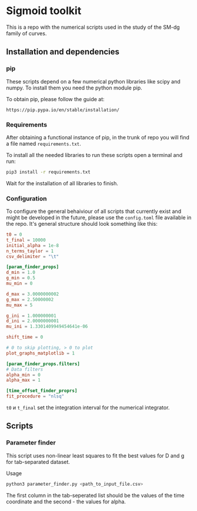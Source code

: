 # Sigmoid toolkit

This is a repo with the numerical scripts used in the study of the SM-dg family of curves.

## Installation and dependencies

### pip

These scripts depend on a few numerical python libraries like scipy and numpy. To install them you need the python module pip.

To obtain pip, please follow the guide at:

```
https://pip.pypa.io/en/stable/installation/
```

### Requirements

After obtaining a functional instance of pip, in the trunk of repo you will find a file named `requirements.txt`.

To install all the needed libraries to run these scripts open a terminal and run:

```bash
pip3 install -r requirements.txt
```

Wait for the installation of all libraries to finish. 


### Configuration

To configure the general behaiviour of all scripts that currently exist and might be developed in the future, please use the `config.toml` file available in the repo. It's general structure should look something like this:

```toml
t0 = 0
t_final = 10000
initial_alpha = 1e-8
n_terms_taylor = 1
csv_delimiter = "\t"

[param_finder_props]
d_min = 1.0
g_min = 0.5
mu_min = 0

d_max = 3.0000000002
g_max = 2.50000002
mu_max = 5

g_ini = 1.000000001
d_ini = 2.0000000001
mu_ini = 1.3301409949454641e-06

shift_time = 0

# 0 to skip plotting, > 0 to plot
plot_graphs_matplotlib = 1

[param_finder_props.filters]
# Data filters
alpha_min = 0
alpha_max = 1

[time_offset_finder_proprs]
fit_procedure = "nlsq"
```

`t0` и `t_final` set the integration interval for the numerical integrator.


## Scripts 

### Parameter finder

This script uses non-linear least squares to fit the best values for D and g for tab-separated dataset.

Usage

```bash
python3 parameter_finder.py <path_to_input_file.csv>
```

The first column in the tab-seperated list should be the values of the time coordinate and the second - the values for alpha.

